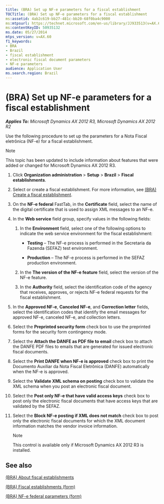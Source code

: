 ```yaml
---
title: (BRA) Set up NF-e parameters for a fiscal establishment
TOCTitle: (BRA) Set up NF-e parameters for a fiscal establishment
ms:assetid: 4ab2c619-bb27-481c-bb20-68f0ba4c9000
ms:mtpsurl: https://technet.microsoft.com/en-us/library/JJ933513(v=AX.60)
ms:contentKeyID: 50935132
ms.date: 05/27/2014
mtps_version: v=AX.60
f1_keywords:
- BRA
- Brazil
- fiscal establishment
- electronic fiscal document parameters
- NF-e parameters
audience: Application User
ms.search.region: Brazil
---
```


# (BRA) Set up NF-e parameters for a fiscal establishment 


_**Applies To:** Microsoft Dynamics AX 2012 R3, Microsoft Dynamics AX 2012 R2_

Use the following procedure to set up the parameters for a Nota Fiscal eletrônica (NF-e) for a fiscal establishment.


> [!NOTE]
> <P>This topic has been updated to include information about features that were added or changed for Microsoft Dynamics AX 2012 R3.</P>



1.  Click **Organization administration** \> **Setup** \> **Brazil** \> **Fiscal establishments**.

2.  Select or create a fiscal establishment. For more information, see [(BRA) Create a fiscal establishment](bra-create-a-fiscal-establishment.md).

3.  On the **NF-e federal** FastTab, in the **Certificate** field, select the name of the digital certificate that is used to assign XML messages to an NF-e.

4.  In the **Web service** field group, specify values in the following fields:
    
    1.  In the **Environment** field, select one of the following options to indicate the web service environment for the fiscal establishment:
        
          - **Testing** – The NF-e process is performed in the Secretaria da Fazenda (SEFAZ) test environment.
        
          - **Production** – The NF-e process is performed in the SEFAZ production environment.
    
    2.  In the **The version of the NF-e feature** field, select the version of the NF-e feature.
    
    3.  In the **Authority** field, select the identification code of the agency that receives, approves, or rejects NF-e federal requests for the fiscal establishment.

5.  In the **Approved NF-e**, **Canceled NF-e**, and **Correction letter** fields, select the identification codes that identify the email messages for approved NF-e, canceled NF-e, and collection letters.

6.  Select the **Preprinted security form** check box to use the preprinted forms for the security form contingency mode.

7.  Select the **Attach the DANFE as PDF file to email** check box to attach the DANFE PDF files to emails that are generated for issued electronic fiscal documents.

8.  Select the **Print DANFE when NF-e is approved** check box to print the Documento Auxiliar da Nota Fiscal Eletrônica (DANFE) automatically when the NF-e is approved.

9.  Select the **Validate XML schema on posting** check box to validate the XML schema when you post an electronic fiscal document.

10. Select the **Post only NF-e that have valid access keys** check box to post only the electronic fiscal documents that have access keys that are validated by the SEFAZ.

11. Select the **Block NF-e posting if XML does not match** check box to post only the electronic fiscal documents for which the XML document information matches the vendor invoice information.
    

    > [!NOTE]
    > <P>This control is available only if Microsoft Dynamics AX 2012 R3 is installed.</P>



## See also

[(BRA) About fiscal establishments](bra-about-fiscal-establishments.md)

[(BRA) Fiscal establishments (form)](https://technet.microsoft.com/en-us/library/jj933531\(v=ax.60\))

[(BRA) NF-e federal parameters (form)](https://technet.microsoft.com/en-us/library/jj933509\(v=ax.60\))

  


